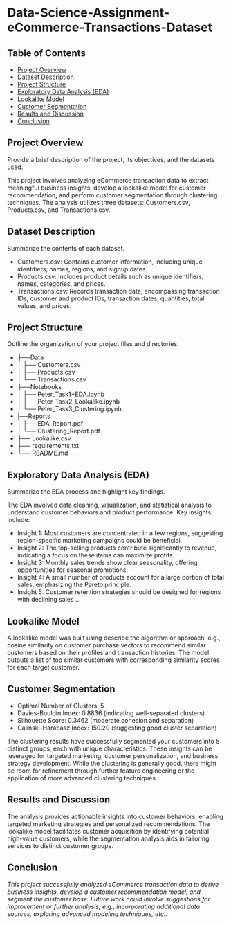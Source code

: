 # Data-Science-Assignment-eCommerce-Transactions-Dataset

## Table of Contents
- [Project Overview](Project-Overview)
- [Dataset Description](Dataset-Description)
- [Project Structure](Project-Structure)
- [Exploratory Data Analysis (EDA)](Exploratory-Data-Analysis-(EDA))
- [Lookalike Model](Lookalike-Model)
- [Customer Segmentation](Customer-Segmentation)
- [Results and Discussion](Results-and-Discussion)
- [Conclusion](Conclusion)


## Project Overview

Provide a brief description of the project, its objectives, and the datasets used.

This project involves analyzing eCommerce transaction data to extract meaningful business insights, develop a lookalike model for customer recommendation, and perform customer segmentation through clustering techniques. The analysis utilizes three datasets: Customers.csv, Products.csv, and Transactions.csv.

## Dataset Description

Summarize the contents of each dataset.

- Customers.csv: Contains customer information, including unique identifiers, names, regions, and signup dates.
- Products.csv: Includes product details such as unique identifiers, names, categories, and prices.
- Transactions.csv: Records transaction data, encompassing transaction IDs, customer and product IDs, transaction dates, quantities, total values, and prices.

## Project Structure

Outline the organization of your project files and directories.

- ├──Data
- │    ├── Customers.csv
- │    ├── Products.csv
- │    └── Transactions.csv
- ├──Notebooks
- │    ├── Peter_Task1+EDA.ipynb
- │    ├── Peter_Task2_Lookalike.ipynb
- │    └── Peter_Task3_Clustering.ipynb
- |──Reports
- │    ├── EDA_Report.pdf
- │    └── Clustering_Report.pdf
- ├── Lookalike.csv
- ├── requirements.txt
- └── README.md


## Exploratory Data Analysis (EDA)

Summarize the EDA process and highlight key findings.

The EDA involved data cleaning, visualization, and statistical analysis to understand customer behaviors and product performance. Key insights include:

- Insight 1: Most customers are concentrated in a few regions, suggesting region-specific marketing campaigns 
could be beneficial.
- Insight 2: The top-selling products contribute significantly to revenue, indicating a focus on these items can 
maximize profits.
- Insight 3: Monthly sales trends show clear seasonality, offering opportunities for seasonal promotions.
- Insight 4: A small number of products account for a large portion of total sales, emphasizing the Pareto principle.
- Insight 5: Customer retention strategies should be designed for regions with declining sales
...
## Lookalike Model

A lookalike model was built using describe the algorithm or approach, e.g., cosine similarity on customer purchase vectors to recommend similar customers based on their profiles and transaction histories. The model outputs a list of top  similar customers with corresponding similarity scores for each target customer.

## Customer Segmentation

-  Optimal Number of Clusters: 5
-  Davies-Bouldin Index: 0.8836 (indicating well-separated clusters)
-  Silhouette Score: 0.3462 (moderate cohesion and separation)
-  Calinski-Harabasz Index: 150.20 (suggesting good cluster separation)

The clustering results have successfully segmented your customers into 5 distinct groups, each with 
unique characteristics. These insights can be leveraged for targeted marketing, customer 
personalization, and business strategy development. While the clustering is generally good, there 
might be room for refinement through further feature engineering or the application of more 
advanced clustering techniques.

## Results and Discussion

The analysis provides actionable insights into customer behaviors, enabling targeted marketing strategies and personalized recommendations. The lookalike model facilitates customer acquisition by identifying potential high-value customers, while the segmentation analysis aids in tailoring services to distinct customer groups.

## Conclusion


*This project successfully analyzed eCommerce transaction data to derive business insights, develop a customer recommendation model, and segment the customer base. Future work could involve suggestions for improvement or further analysis, e.g., incorporating additional data sources, exploring advanced modeling techniques, etc..*
